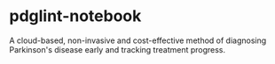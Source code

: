 # pdglint-notebook
A cloud-based, non-invasive and cost-effective method of diagnosing Parkinson's disease early and tracking treatment progress.
